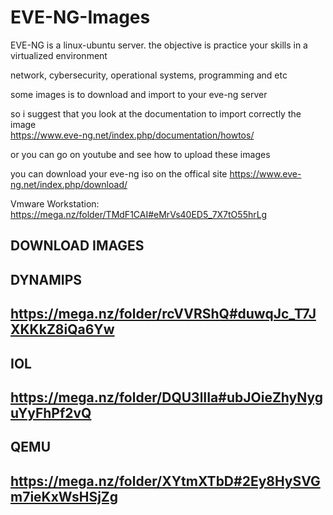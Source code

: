 # EVE-NG-Images
EVE-NG is a linux-ubuntu server.
the objective is practice your skills in a virtualized environment  

network, cybersecurity, operational systems, programming and etc 

some images is to download and import to your eve-ng server   

so i suggest that you look at the documentation to import correctly the image  
https://www.eve-ng.net/index.php/documentation/howtos/ 


or you can go on youtube and see how to upload these images 

you can download your eve-ng iso on the offical site 
https://www.eve-ng.net/index.php/download/ 

Vmware Workstation: 
https://mega.nz/folder/TMdF1CAI#eMrVs40ED5_7X7tO55hrLg





DOWNLOAD IMAGES
------------ 
DYNAMIPS 
------------ 
https://mega.nz/folder/rcVVRShQ#duwqJc_T7JXKKkZ8iQa6Yw 
-------------


IOL
-------------
https://mega.nz/folder/DQU3lIIa#ubJOieZhyNyguYyFhPf2vQ
------------ 

QEMU 
----------- 
https://mega.nz/folder/XYtmXTbD#2Ey8HySVGm7ieKxWsHSjZg 
---------
